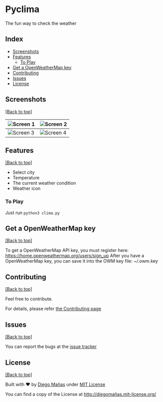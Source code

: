 # Pyclima
The fun way to check the weather 

## Index

- [Screenshots](https://github.com/diego-asterisk/pyracer#screenshots)
- [Features](https://github.com/diego-asterisk/pyclima#features)
  - [To Play](https://github.com/diego-asterisk/pyclima#to-play)
- [Get a OpenWeatherMap key](https://github.com/diego-asterisk/pyclima#get-a-openweathermap-key)
- [Contributing](https://github.com/diego-asterisk/pyclima#contributing)
- [Issues](https://github.com/diego-asterisk/pyclima#issues)
- [License](https://github.com/diego-asterisk/pyclima#license)

## Screenshots

[[Back to top]](https://github.com/diego-asterisk/pyclima#index)

| ![Screen 1](http://misosguar.com.ar/games/clima01.png) | ![Screen 2](http://misosguar.com.ar/games/clima02.png) |
|---------------------------------------------|---------------------------------------------|
| ![Screen 3](http://misosguar.com.ar/games/clima03.png) | ![Screen 4](http://misosguar.com.ar/games/clima04.png) |

## Features

[[Back to top]](https://github.com/diego-asterisk/pyclima#index)

- Select city
- Temperature
- The current weather condition
- Weather icon 

### To Play

Just run `python3 clima.py`

## Get a OpenWeatherMap key

[[Back to top]](https://github.com/diego-asterisk/pyclima#index)

To get a OpenWeatherMap API key, you must register here:
    https://home.openweathermap.org/users/sign_up
After you have a OpenWeatherMap key, you can save it into the OWM key file: ~/.owm.key

## Contributing

[[Back to top]](https://github.com/diego-asterisk/pyclima#index)

Feel free to contribute.

For details, please refer [the Contributing page](https://github.com/diego-asterisk/pyclima/blob/master/CONTRIBUTING.rst)

## Issues

[[Back to top]](https://github.com/diego-asterisk/pyclima#index)

You can report the bugs at the [issue tracker](https://github.com/diego-asterisk/pyclima/issues)

## License

[[Back to top]](https://github.com/diego-asterisk/pyclima#index)

Built with ♥ by [Diego Mañas](https://github.com/diego-asterisk) under [MIT License](https://xn--diegomaas-r6a.mit-license.org/)

You can find a copy of the License at http://diegomañas.mit-license.org/
	


